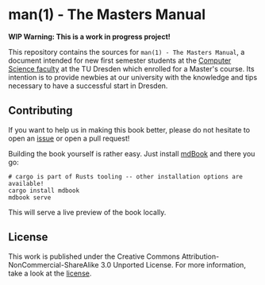 # man(1) - The Masters Manual

**WIP Warning: This is a work in progress project!**

This repository contains the sources for `man(1) - The Masters Manual`, a document intended for new first semester students at the [Computer Science faculty](https://www.inf.tu-dresden.de/?set_language=en) at the TU Dresden which enrolled for a Master's course.
Its intention is to provide newbies at our university with the knowledge and tips necessary to have a successful start in Dresden.

<!-- A live version of the book may be found [here](#TODO). -->


## Contributing

If you want to help us in making this book better, please do not hesitate to open an [issue](https://github.com/fsr/master-manual/issues/new) or open a pull request!

Building the book yourself is rather easy. Just install [mdBook](https://github.com/rust-lang-nursery/mdBook) and there you go:

```
# cargo is part of Rusts tooling -- other installation options are available!
cargo install mdbook
mdbook serve
```

This will serve a live preview of the book locally.

## License

This work is published under the Creative Commons Attribution-NonCommercial-ShareAlike 3.0 Unported License. For more information, take a look at the [license](http://creativecommons.org/licenses/by-nc-sa/3.0/).
